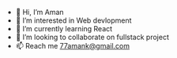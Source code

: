 - 👋 Hi, I’m Aman
- 👀 I’m interested in Web devlopment
- 🌱 I’m currently learning React
- 💞️ I’m looking to collaborate on fullstack project
- 📫 Reach me 77amank@gmail.com


